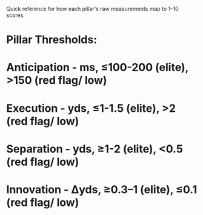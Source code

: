 Quick reference for how each pillar's raw measurements map to 1–10 scores.

# Pillar Thresholds:
# Anticipation - ms, ≤100-200 (elite), >150 (red flag/ low)
# Execution - yds, ≤1-1.5 (elite), >2 (red flag/ low)
# Separation - yds, ≥1-2 (elite), <0.5 (red flag/ low)
# Innovation - Δyds, ≥0.3–1 (elite), ≤0.1 (red flag/ low)
